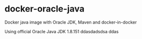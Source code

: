 # docker-oracle-java
Docker java image with Oracle JDK, Maven and docker-in-docker

Using official Oracle Java JDK 1.8.151
ddasdadsdsa
ddas
